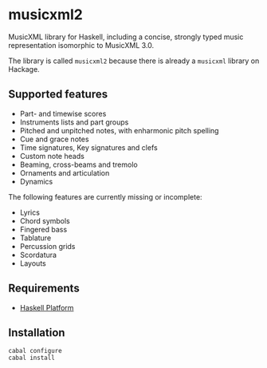 
# musicxml2

MusicXML library for Haskell, including a concise, strongly typed music representation 
isomorphic to MusicXML 3.0.

The library is called `musicxml2` because there is already a `musicxml` library on Hackage.

## Supported features

* Part- and timewise scores
* Instruments lists and part groups
* Pitched and unpitched notes, with enharmonic pitch spelling
* Cue and grace notes
* Time signatures, Key signatures and clefs
* Custom note heads
* Beaming, cross-beams and tremolo
* Ornaments and articulation
* Dynamics

The following features are currently missing or incomplete:

* Lyrics
* Chord symbols
* Fingered bass
* Tablature
* Percussion grids
* Scordatura
* Layouts 


## Requirements

* [Haskell Platform](http://www.haskell.org/platform)

## Installation

    cabal configure
    cabal install
